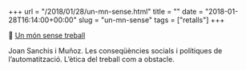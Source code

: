 +++
url = "/2018/01/28/un-mn-sense.html"
title = ""
date = "2018-01-28T16:14:00+00:00"
slug = "un-mn-sense"
tags = ["retalls"]
+++

📎 [Un món sense treball](http://valenciaplaza.com/un-mon-sense-treball)

Joan Sanchis i Muñoz. Les conseqüències socials i polítiques de l’automatització. L’ètica del treball com a obstacle.

